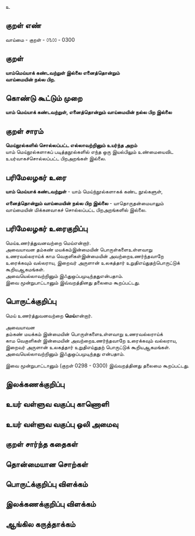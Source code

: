 உ

## குறள் எண் 

வாய்மை - குறள் - ௦௩௦௦ - 0300  

## குறள் 

**யாம்மெய்யாக் கண்டவற்றுள் இல்லை எனைத்தொன்றும்  
வாய்மையின் நல்ல பிற.**

## கொண்டு கூட்டும் முறை

**யாம் மெய்யாக் கண்டவற்றுள், எனைத்தொன்றும் வாய்மையின் நல்ல பிற இல்லை**

## குறள் சாரம் 

**மெய்நூல்களில் சொல்லப்பட்ட எல்லாவற்றினும் உயர்ந்த அறம்**  
யாம் மெய்நூல்களாகப் படித்தநூல்களில் எந்த ஒரு இயல்பிலும் உண்மையைவிட உயர்வாகச்சொல்லப்பட்ட பிறஅறங்கள் இல்லை.  

## பரிமேலழகர் உரை

**யாம் மெய்யாக் கண்டவற்றுள்** - யாம் மெய்ந்நூல்களாகக் கண்ட நூல்களுள்,   

**எனைத்தொன்றும் வாய்மையின் நல்ல பிற இல்லை** - யாதொருதன்மையாலும் வாய்மையின் மிக்கனவாகச் சொல்லப்பட்ட பிறஅறங்களில் இல்லை.  

## பரிமேலழகர் உரைகுறிப்பு   

மெய்உணர்த்துவனவற்றை மெய்என்றார்.   
அவையாவன தம்கண் மயக்கம்இன்மையின் பொருள்களைஉள்ளவாறு உணரவல்லராய்க் காம வெகுளிகள்இன்மையின் அவற்றைஉணர்ந்தவாறே உரைக்கவும் வல்லராய, இறைவர் அருளான் உலகத்தார் உறுதிஎய்துதற்பொருட்டுக் கூறியஆகமங்கள்.  
அவையெல்லாவற்றினும் இஃதுஒப்பமுடிந்ததுஎன்பதாம்.  
இவை மூன்றுபாட்டானும் இவ்வறத்தினது தலைமை கூறப்பட்டது.   

## பொருட்க்குறிப்பு 

மெய் உணர்த்துவனவற்றை **மெய்**என்றார்.   

அவையாவன   
தம்கண் மயக்கம் இன்மையின் பொருள்களைஉள்ளவாறு உணரவல்லராய்க்   
காம வெகுளிகள் இன்மையின் அவற்றைஉணர்ந்தவாறே உரைக்கவும் வல்லராய,  
இறைவர் அருளான் உலகத்தார் உறுதிஎய்துதற் பொருட்டுக் கூறியஆகமங்கள்.  
அவையெல்லாவற்றினும் இஃதுஒப்பமுடிந்தது என்பதாம்.  

இவை மூன்றுபாட்டானும் (குறள் 0298 - 0300) இவ்வறத்தினது தலைமை கூறப்பட்டது.   

## இலக்கணக்குறிப்பு  


## உயர் வள்ளுவ வகுப்பு காணொளி


## உயர் வள்ளுவ வகுப்பு ஒலி அமைவு 

 
## குறள் சார்ந்த கதைகள் 


## தொன்மையான சொற்கள்


## பொருட்க்குறிப்பு விளக்கம்


## இலக்கணக்குறிப்பு விளக்கம்


## ஆங்கில கருத்தாக்கம் 


